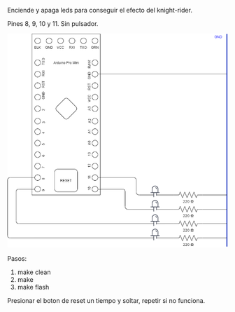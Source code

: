 Enciende y apaga leds para conseguir el efecto del knight-rider.

Pines 8, 9, 10 y 11. Sin pulsador.

![LEDS](../images/leds.png)

Pasos:

1. make clean
2. make
3. make flash

Presionar el boton de reset un tiempo y soltar,
repetir si no funciona.
